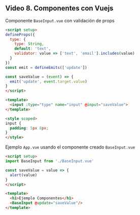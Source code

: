 ## Video 8. Componentes con Vuejs

Componente `BaseInput.vue` con validación de props
```html
<script setup>
defineProps({
  type: {
    type: String,
    default: 'text',
    validator: value => ['text', 'email'].includes(value)
  }
})
const emit = defineEmits(['update'])

const saveValue = (event) => {
  emit('update', event.target.value)
}
</script>

<template>
  <input :type="type" name="input" @input="saveValue">
</template>

<style scoped>
input {
  padding: 5px 8px;
}
</style>
```

Ejemplo `App.vue` usando el componente creado `BaseInput.vue`
```html
<script setup>
import BaseInput from './BaseInput.vue'

const saveValue = value => {
  alert(value)
}
</script>

<template>
  <h1>Ejemplo Componentes</h1>
  <BaseInput @update="saveValue"/>
</template>
```